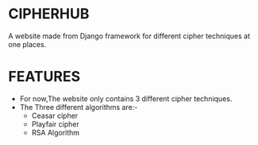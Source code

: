 # CIPHERHUB
A website made from Django framework for different cipher techniques at one places.

# FEATURES
  - For now,The website only contains 3 different cipher techniques.
  - The Three different algorithms are:-
    - Ceasar cipher     
    - Playfair cipher 
    - RSA Algorithm



